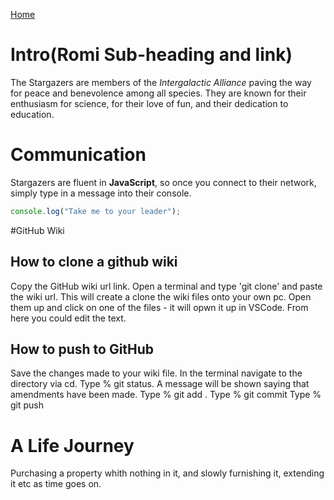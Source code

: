 [Home](README.md)


# Intro(Romi Sub-heading and link)
The Stargazers are members of the _Intergalactic Alliance_ paving the way for peace and benevolence among all species. They are known for their enthusiasm for science, for their love of fun, and their dedication to education.

# Communication

Stargazers are fluent in **JavaScript**, so once you connect to their network, simply type in a message into their console.

```js
console.log("Take me to your leader");
```


#GitHub Wiki
## How to clone a github wiki

Copy the GitHub wiki url link. Open a terminal and type 'git clone' and paste the wiki url. This will create a clone the wiki files onto your own pc. Open them up and click on one of the files - it will opwn it up in VSCode. From here you could edit the text.

## How to push to GitHub
Save the changes made to your wiki file.
In the terminal navigate to the directory via cd.
Type % git status.
A message will be shown saying that amendments have been made.
Type % git add .
Type % git commit
Type % git push

# A Life Journey
Purchasing a property whith nothing in it, and slowly furnishing it, extending it etc as time goes on.
